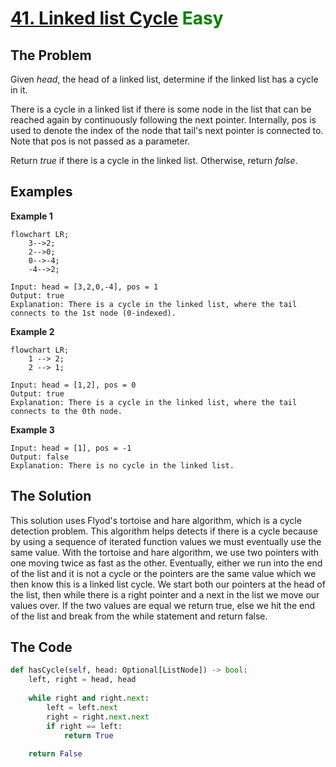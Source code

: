 # [41. Linked list Cycle](https://leetcode.com/problems/linked-list-cycle/) <span style="color:green">Easy</span>

## **The Problem**
Given *head*, the head of a linked list, determine if the linked list has a cycle in it.

There is a cycle in a linked list if there is some node in the list that can be reached again by continuously following the next pointer. Internally, pos is used to denote the index of the node that tail's next pointer is connected to. Note that pos is not passed as a parameter.

Return *true* if there is a cycle in the linked list. Otherwise, return *false*.

## **Examples**
**Example 1**
```mermaid
flowchart LR;
    3-->2;
    2-->0;
    0-->-4;
    -4-->2;
```
```
Input: head = [3,2,0,-4], pos = 1
Output: true
Explanation: There is a cycle in the linked list, where the tail connects to the 1st node (0-indexed).
```
**Example 2**
```mermaid
flowchart LR;
    1 --> 2;
    2 --> 1;
```
```
Input: head = [1,2], pos = 0
Output: true
Explanation: There is a cycle in the linked list, where the tail connects to the 0th node.
```
**Example 3**
```
Input: head = [1], pos = -1
Output: false
Explanation: There is no cycle in the linked list.
```

## **The Solution**
This solution uses Flyod's tortoise and hare algorithm, which is a cycle detection problem. This algorithm helps detects if there is a cycle because by using a sequence of iterated function values we must eventually use the same value. With the tortoise and hare algorithm, we use two pointers with one moving twice as fast as the other. Eventually, either we run into the end of the list and it is not a cycle or the pointers are the same value which we then know this is a linked list cycle.
We start both our pointers at the head of the list, then while there is a right pointer and a next in the list we move our values over. If the two values are equal we return true, else we hit the end of the list and break from the while statement and return false.

## **The Code**

```python
def hasCycle(self, head: Optional[ListNode]) -> bool:
    left, right = head, head
    
    while right and right.next:
        left = left.next
        right = right.next.next
        if right == left:
            return True
        
    return False
```